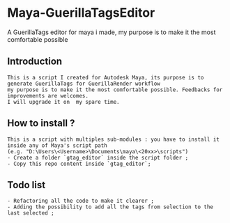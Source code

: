 # Maya-GuerillaTagsEditor
A GuerillaTags editor for maya i made, my purpose is to make it the most comfortable possible

## Introduction 
    
    This is a script I created for Autodesk Maya, its purpose is to generate GuerillaTags for GuerillaRender workflow
    my purpose is to make it the most comfortable possible. Feedbacks for improvements are welcomes.
    I will upgrade it on  my spare time.


## How to install ?

    This is a script with multiples sub-modules : you have to install it inside any of Maya's script path
    (e.g. "D:\Users\<Username>\Documents\maya\<20xx>\scripts")
    - Create a folder `gtag_editor` inside the script folder ;
    - Copy this repo content inside `gtag_editor`;


## Todo list 
    - Refactoring all the code to make it clearer ;
    - Adding the possibility to add all the tags from selection to the last selected ;

